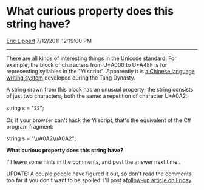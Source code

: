 # What curious property does this string have?

[Eric Lippert](https://social.msdn.microsoft.com/profile/Eric%20Lippert) 7/12/2011 12:19:00 PM

-----

There are all kinds of interesting things in the Unicode standard. For example, the block of characters from U+A000 to U+A48F is for representing syllables in the "Yi script". Apparently it is [a Chinese language writing system](http://en.wikipedia.org/wiki/Yi_script) developed during the Tang Dynasty.

A string drawn from this block has an unusual property; the string consists of just two characters, both the same: a repetition of character U+A0A2:

string s = "ꂢꂢ";

Or, if your browser can't hack the Yi script, that's the equivalent of the C\# program fragment:

string s = "\\uA0A2\\uA0A2";

**What curious property does this string have?**

I'll leave some hints in the comments, and post the answer next time..

UPDATE: A couple people have figured it out, so don't read the comments too far if you don't want to be spoiled. I'll post a[follow-up article on Friday](http://blogs.msdn.com/b/ericlippert/archive/2011/07/15/the-curious-property-revealed.aspx).

